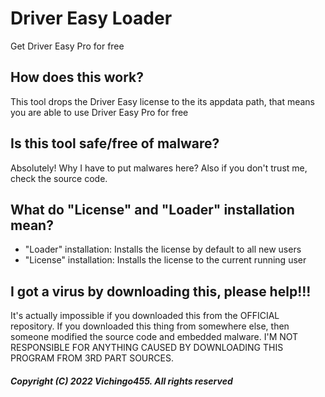 # Driver Easy Loader
Get Driver Easy Pro for free

## How does this work?
This tool drops the Driver Easy license to the its appdata path, that means you are able to use Driver Easy Pro for free

## Is this tool safe/free of malware?
Absolutely! Why I have to put malwares here? Also if you don't trust me, check the source code.

## What do "License" and "Loader" installation mean?
- "Loader" installation: Installs the license by default to all new users
- "License" installation: Installs the license to the current running user

## I got a virus by downloading this, please help!!!
It's actually impossible if you downloaded this from the OFFICIAL repository. If you downloaded this thing from somewhere else,
then someone modified the source code and embedded malware. I'M NOT RESPONSIBLE FOR ANYTHING CAUSED BY DOWNLOADING
THIS PROGRAM FROM 3RD PART SOURCES.

##### Copyright (C) 2022 Vichingo455. All rights reserved
